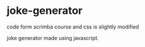 # joke-generator
code form scrimba course and css is slightly modified

joke generator made using javascript.
